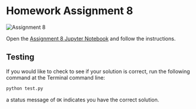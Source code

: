 # Homework Assignment 8

![Assignment 8](https://github.com/PGE323M/assignment8/workflows/.github/workflows/main.yml/badge.svg)

Open the [Assignment 8 Jupyter Notebook](assignment8.ipynb) and follow the instructions.

## Testing

If you would like to check to see if your solution is correct, run the following command at the Terminal command line:

```bash
python test.py
```

a status message of `OK` indicates you have the correct solution.
